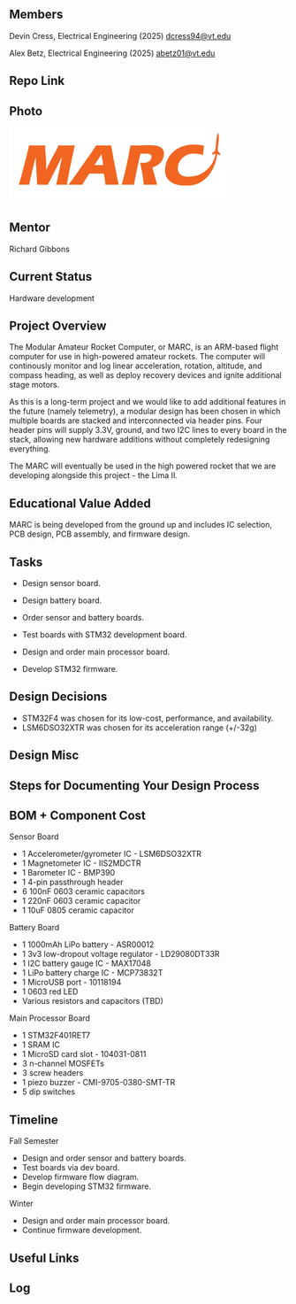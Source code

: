 ## Members
Devin Cress, Electrical Engineering (2025)
dcress94@vt.edu

Alex Betz, Electrical Engineering (2025)
abetz01@vt.edu

## Repo Link

## Photo
<img alt="MARC Logo" width="400px" src="logo_full_darkbg.png" />

## Mentor
Richard Gibbons

## Current Status
Hardware development

## Project Overview

The Modular Amateur Rocket Computer, or MARC, is an ARM-based flight computer for use in high-powered amateur rockets. The computer will continously monitor and log linear acceleration, rotation, altitude, and compass heading, as well as deploy recovery devices and ignite additional stage motors.

As this is a long-term project and we would like to add additional features in the future (namely telemetry), a modular design has been chosen in which multiple boards are stacked and interconnected via header pins. Four header pins will supply 3.3V, ground, and two I2C lines to every board in the stack, allowing new hardware additions without completely redesigning everything.

The MARC will eventually be used in the high powered rocket that we are developing alongside this project - the Lima II.

## Educational Value Added

MARC is being developed from the ground up and includes IC selection, PCB design, PCB assembly, and firmware design.

## Tasks

- Design sensor board.
- Design battery board.
- Order sensor and battery boards.
- Test boards with STM32 development board.

- Design and order main processor board.
- Develop STM32 firmware.

## Design Decisions

- STM32F4 was chosen for its low-cost, performance, and availability.
- LSM6DSO32XTR was chosen for its acceleration range (+/-32g)

## Design Misc



## Steps for Documenting Your Design Process



## BOM + Component Cost
Sensor Board
- 1 Accelerometer/gyrometer IC - LSM6DSO32XTR
- 1 Magnetometer IC - IIS2MDCTR
- 1 Barometer IC - BMP390
- 1 4-pin passthrough header
- 6 100nF 0603 ceramic capacitors
- 1 220nF 0603 ceramic capacitor
- 1 10uF 0805 ceramic capacitor

Battery Board
- 1 1000mAh LiPo battery - ASR00012
- 1 3v3 low-dropout voltage regulator - LD29080DT33R
- 1 I2C battery gauge IC - MAX17048
- 1 LiPo battery charge IC - MCP73832T
- 1 MicroUSB port - 10118194
- 1 0603 red LED
- Various resistors and capacitors (TBD)

Main Processor Board
- 1 STM32F401RET7
- 1 SRAM IC
- 1 MicroSD card slot - 104031-0811
- 3 n-channel MOSFETs
- 3 screw headers
- 1 piezo buzzer - CMI-9705-0380-SMT-TR
- 5 dip switches

## Timeline

Fall Semester
- Design and order sensor and battery boards.
- Test boards via dev board.
- Develop firmware flow diagram.
- Begin developing STM32 firmware.

Winter
- Design and order main processor board.
- Continue firmware development.

## Useful Links



## Log

